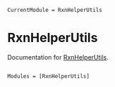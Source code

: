 ```@meta
CurrentModule = RxnHelperUtils
```

# RxnHelperUtils

Documentation for [RxnHelperUtils](https://github.com/vinodjanardhanan/RxnHelperUtils.jl).

```@index
```

```@autodocs
Modules = [RxnHelperUtils]
```
